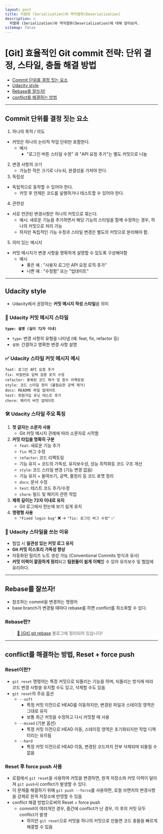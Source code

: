 ```yaml
---
layout: post
title: 직렬화 (Serialization)와 역직렬화(Deserialization)
description: >
  직렬화 (Serialization)와 역직렬화(Deserialization)에 대해 알아보자.
sitemap: false
---
```


# [Git] 효율적인 Git commit 전략: 단위 결정, 스타일, 충돌 해결 방법

- [Commit 단위를 결정 짓는 요소](#commit-단위를-결정-짓는-요소)
- [Udacity style](#udacity-style)
- [Rebase를 잘쓰자!](#rebase를-잘쓰자)
- [conflict를 해결하는 방법](#conflict를-해결하는-방법-reset--force-push)

---

## Commit 단위를 결정 짓는 요소

1. 하나의 목적 / 의도

- 커밋은 하나의 논리적 작업 단위만 포함한다.
  - 예시
    - "로그인 버튼 스타일 수정" 과 "API 요청 추가"는 별도 커밋으로 나눔

2. 변경 사항의 크기
   - 가능한 작은 크기로 나누되, 완결성을 가져야 한다.
3. 독립성

- 독립적으로 동작할 수 있어야 한다.
  - 커밋 후 언제든 코드를 실행하거나 테스트할 수 있어야 한다.

4. 관련성

- 서로 연관된 변경사항은 하나의 커밋으로 묶는다.
  - 예시: 새로운 기능을 추가하면서 해당 기능의 스타일을 함께 수정하는 경우, 하나의 커밋으로 처리 가능
  - 하지만 독립적인 기능 수정과 스타일 변경은 별도의 커밋으로 분리해야 함.

5. 의미 있는 메시지

- 커밋 메시지가 변경 사항을 명확하게 설명할 수 있도록 구성해야함
  - 예시
    - 좋은 예 : "사용자 로그인 API 요청 로직 추가"
    - 나쁜 예 : "수정함" 또는 "업데이트"

---

## Udacity style

- Udacity에서 권장하는 **커밋 메시지 작성 스타일**을 의미

### 📌 **Udacity 커밋 메시지 스타일**

**`type: 설명 (길이 72자 이내)`**

- `type`: 변경 사항의 유형을 나타냄 (예: feat, fix, refactor 등)
- `설명`: 간결하고 명확한 변경 사항 설명

### ✅ **Udacity 스타일 커밋 메시지 예시**

```plaintext
feat: 로그인 API 요청 추가
fix: 비밀번호 입력 검증 로직 수정
refactor: 중복된 코드 제거 및 함수 리팩토링
style: 코드 스타일 정리 (불필요한 공백 제거)
docs: README 파일 업데이트
test: 회원가입 유닛 테스트 추가
chore: 패키지 버전 업데이트
```

### 🛠 **Udacity 스타일 주요 특징**

1. **첫 글자는 소문자 사용**
   - Git 커밋 메시지 관례에 따라 소문자로 시작함
2. **커밋 타입을 명확히 구분**
   - `feat`: 새로운 기능 추가
   - `fix`: 버그 수정
   - `refactor`: 코드 리팩토링
   - 기능 유지 + 코드의 가독성, 유지보수성, 성능 최적화등 코드 구조 개선
   - `style`: 코드 스타일 변경 (기능 변경 없음)
   - 기능 유지 + 들여쓰기, 공백, 줄정리 등 코드 포맷 정리
   - `docs`: 문서 수정
   - `test`: 테스트 코드 추가/수정
   - `chore`: 빌드 및 패키지 관련 작업
3. **제목 길이는 72자 이내로 유지**
   - Git 로그에서 한눈에 보기 쉽게 유지
4. **명령형 사용**
   - `"Fixed login bug"` ❌ → `"fix: 로그인 버그 수정"` ✅

### 🎯 **Udacity 스타일을 쓰는 이유**

- 협업 시 **일관성 있는 커밋 로그 유지**
- **Git 커밋 히스토리 가독성 향상**
- 자동화된 릴리즈 노트 생성 가능 (Conventional Commits 방식과 유사)
- **커밋 이력이 깔끔하게 정리**되고 **팀원들이 쉽게 이해**할 수 있어 유지보수 및 협업에 유리하다.

---

## Rebase를 잘쓰자!

- 참조하는 commit을 변경하는 명령어
- base branch가 변경될 때마다 rebase를 하면 conflict를 최소화할 수 있다.

### Rebase란?

> [🔗 [Git] git rebase](https://nan0silver.github.io/miscellaneous/2025-01-23-git-rebase/) 블로그에 정리되어 있습니다!

---

## conflict를 해결하는 방법, Reset + force push

### Reset이란?

- `git reset` 명령어는 특정 커밋으로 되돌리는 기능을 하며, 되돌리는 방식에 따라 코드 변경 사항을 유지할 수도 있고, 삭제할 수도 있음
- `git reset`의 주요 옵션
  - `--soft`
    - 특정 커밋 이전으로 HEAD를 이동하지만, 변경된 파일과 스테이징 영역은 그대로 유지
    - 보통 최근 커밋을 수정하고 다시 커밋할 때 사용
  - `--mixed` (기본 옵션)
    - 특정 커밋 이전으로 HEAD 이동, 스테이징 영역은 초기화되지만 작업 디렉터리는 유지됨
  - `--hard`
    - 특정 커밋 이전으로 HEAD 이동, 변경된 코드까지 전부 삭제되며 되돌릴 수 없음

### Reset 후 force push 사용

- 로컬에서 `git reset`을 사용하여 커밋을 변경하면, 원격 저장소와 커밋 이력이 달라져 `git push`시 conflict가 발생할 수 있다.
- 이 문제를 해결하기 위해 `git push --force`를 사용하면, 로컬 브랜치의 변경사항을 강제로 원격 저장소에 반영할 수 있음
- conflict 해결 방법으로써의 Reset + force push
  - commit이 여러개인 경우, 중간에 conflict가 난 경우, 이 후의 커밋 모두 conflict가 발생
    - 하지만 `git reset`으로 커밋을 하나의 커밋으로 만들면 코드 충돌을 빠르게 해결할 수 있음
